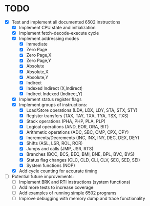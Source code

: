# TODO

- [x] Test and implement all documented 6502 instructions
  - [x] Implement CPU state and initialization
  - [x] Implement fetch-decode-execute cycle
  - [x] Implement addressing modes
    - [x] Immediate
    - [x] Zero Page
    - [x] Zero Page,X
    - [x] Zero Page,Y
    - [x] Absolute
    - [x] Absolute,X
    - [x] Absolute,Y
    - [x] Indirect
    - [x] Indexed Indirect (X,Indirect)
    - [x] Indirect Indexed (Indirect,Y)
  - [x] Implement status register flags
  - [x] Implement groups of instructions:
    - [x] Load/Store operations (LDA, LDX, LDY, STA, STX, STY)
    - [x] Register transfers (TAX, TAY, TXA, TYA, TSX, TXS)
    - [x] Stack operations (PHA, PHP, PLA, PLP)
    - [x] Logical operations (AND, EOR, ORA, BIT)
    - [x] Arithmetic operations (ADC, SBC, CMP, CPX, CPY)
    - [x] Increments/Decrements (INC, INX, INY, DEC, DEX, DEY)
    - [x] Shifts (ASL, LSR, ROL, ROR)
    - [x] Jumps and calls (JMP, JSR, RTS)
    - [x] Branches (BCC, BCS, BEQ, BMI, BNE, BPL, BVC, BVS)
    - [x] Status flag changes (CLC, CLD, CLI, CLV, SEC, SED, SEI)
    - [x] System functions (NOP) 
  - [x] Add cycle counting for accurate timing
  
- [ ] Potential future improvements:
  - [ ] Implement BRK and RTI instructions (system functions)
  - [ ] Add more tests to increase coverage
  - [ ] Add examples of running simple 6502 programs
  - [ ] Improve debugging with memory dump and trace functionality